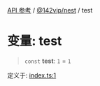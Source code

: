 [API 参考](../../../index.md) / [@142vip/nest](../index.md) / test

# 变量: test

> `const` **test**: `1` = `1`

定义于: [index.ts:1](https://github.com/142vip/core-x/blob/d978b443ed1221c42602080459c0a22aae31b2d5/packages/nest/src/index.ts#L1)
